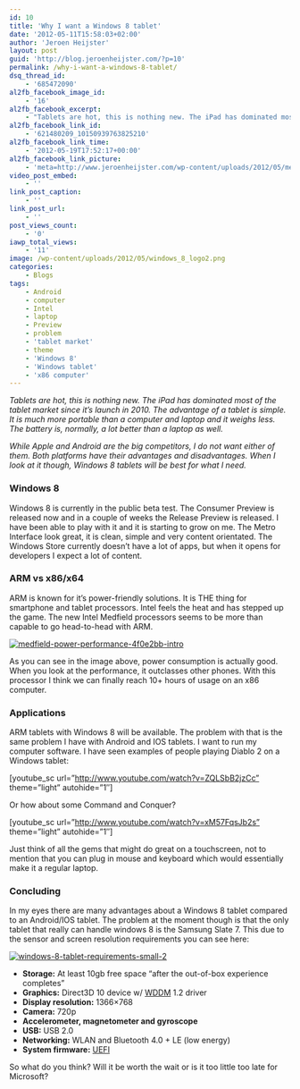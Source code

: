 ```yaml
---
id: 10
title: 'Why I want a Windows 8 tablet'
date: '2012-05-11T15:58:03+02:00'
author: 'Jeroen Heijster'
layout: post
guid: 'http://blog.jeroenheijster.com/?p=10'
permalink: /why-i-want-a-windows-8-tablet/
dsq_thread_id:
    - '685472090'
al2fb_facebook_image_id:
    - '16'
al2fb_facebook_excerpt:
    - "Tablets are hot, this is nothing new. The iPad has dominated most of the tablet market since it's launch in 2010.  The advantage of a tablet is simple. It is much more portable than a computer and laptop and it weighs less. The battery is, normally, a lot better than a laptop as well.\n\nWhile Apple and Android are the big competitors, I do not want either of them. Both platforms have their advantages and disadvantages. When I look at it though, Windows 8 tablets will be best for what I need."
al2fb_facebook_link_id:
    - '621480209_10150939763825210'
al2fb_facebook_link_time:
    - '2012-05-19T17:52:17+00:00'
al2fb_facebook_link_picture:
    - 'meta=http://www.jeroenheijster.com/wp-content/uploads/2012/05/medfield-power-performance-4f0e2bb-intro-300x235.jpg'
video_post_embed:
    - ''
link_post_caption:
    - ''
link_post_url:
    - ''
post_views_count:
    - '0'
iawp_total_views:
    - '11'
image: /wp-content/uploads/2012/05/windows_8_logo2.png
categories:
    - Blogs
tags:
    - Android
    - computer
    - Intel
    - laptop
    - Preview
    - problem
    - 'tablet market'
    - theme
    - 'Windows 8'
    - 'Windows tablet'
    - 'x86 computer'
---
```


*Tablets are hot, this is nothing new. The iPad has dominated most of the tablet market since it’s launch in 2010. The advantage of a tablet is simple. It is much more portable than a computer and laptop and it weighs less. The battery is, normally, a lot better than a laptop as well.*

*While Apple and Android are the big competitors, I do not want either of them. Both platforms have their advantages and disadvantages. When I look at it though, Windows 8 tablets will be best for what I need.*

### Windows 8

Windows 8 is currently in the public beta test. The Consumer Preview is released now and in a couple of weeks the Release Preview is released. I have been able to play with it and it is starting to grow on me. The Metro Interface look great, it is clean, simple and very content orientated. The Windows Store currently doesn’t have a lot of apps, but when it opens for developers I expect a lot of content.

### ARM vs x86/x64

ARM is known for it’s power-friendly solutions. It is THE thing for smartphone and tablet processors. Intel feels the heat and has stepped up the game. The new Intel Medfield processors seems to be more than capable to go head-to-head with ARM.

[![](http://jeroenheijstercom.azurewebsites.net/wp-content/uploads/2012/05/medfield-power-performance-4f0e2bb-intro1.jpg "medfield-power-performance-4f0e2bb-intro")](http://jeroenheijstercom.azurewebsites.net/wp-content/uploads/2012/05/medfield-power-performance-4f0e2bb-intro1.jpg)

As you can see in the image above, power consumption is actually good. When you look at the performance, it outclasses other phones. With this processor I think we can finally reach 10+ hours of usage on an x86 computer.

### Applications

ARM tablets with Windows 8 will be available. The problem with that is the same problem I have with Android and IOS tablets. I want to run my computer software. I have seen examples of people playing Diablo 2 on a Windows tablet:

\[youtube\_sc url=”http://www.youtube.com/watch?v=ZQLSbB2jzCc” theme=”light” autohide=”1″\]

Or how about some Command and Conquer?

\[youtube\_sc url=”http://www.youtube.com/watch?v=xM57FqsJb2s” theme=”light” autohide=”1″\]

Just think of all the gems that might do great on a touchscreen, not to mention that you can plug in mouse and keyboard which would essentially make it a regular laptop.

### Concluding

In my eyes there are many advantages about a Windows 8 tablet compared to an Android/IOS tablet. The problem at the moment though is that the only tablet that really can handle windows 8 is the Samsung Slate 7. This due to the sensor and screen resolution requirements you can see here:

[![](http://jeroenheijstercom.azurewebsites.net/wp-content/uploads/2012/05/windows-8-tablet-requirements-small-2.jpg "windows-8-tablet-requirements-small-2")](http://jeroenheijstercom.azurewebsites.net/wp-content/uploads/2012/05/windows-8-tablet-requirements-small-2.jpg)

- **Storage:** At least 10gb free space “after the out-of-box experience completes”
- **Graphics:** Direct3D 10 device w/ [WDDM](http://en.wikipedia.org/wiki/Windows_Display_Driver_Model) 1.2 driver
- **Display resolution:** 1366×768
- **Camera:** 720p
- **Accelerometer, magnetometer and gyroscope**
- **USB:** USB 2.0
- **Networking:** WLAN and Bluetooth 4.0 + LE (low energy)
- **System firmware:** [UEFI](http://www.uefi.org/home/)

So what do you think? Will it be worth the wait or is it too little too late for Microsoft?

<div></div><div></div>
